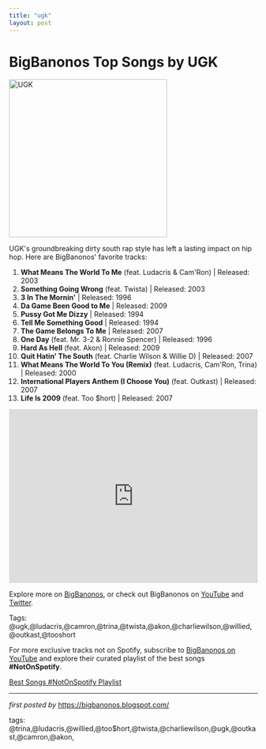 ```yaml
---
title: "ugk"
layout: post
---
```

<h1>BigBanonos Top Songs by UGK</h1>
<div class="separator"> <a href="https://static.wikia.nocookie.net/hip-hop-music/images/9/99/UGK.jpg/revision/latest?cb=20141226035215" > <img alt="UGK" border="0" width="320" data-original-height="480" data-original-width="640" src="https://static.wikia.nocookie.net/hip-hop-music/images/9/99/UGK.jpg/revision/latest?cb=20141226035215"/> </a>
</div>
<p>UGK's groundbreaking dirty south rap style has left a lasting impact on hip hop. Here are BigBanonos' favorite tracks:</p> <ol> <li><strong>What Means The World To Me</strong> (feat. Ludacris & Cam'Ron) | Released: 2003</li> <li><strong>Something Going Wrong</strong> (feat. Twista) | Released: 2003</li> <li><strong>3 In The Mornin'</strong> | Released: 1996</li> <li><strong>Da Game Been Good to Me</strong> | Released: 2009</li> <li><strong>Pussy Got Me Dizzy</strong> | Released: 1994</li> <li><strong>Tell Me Something Good</strong> | Released: 1994</li> <li><strong>The Game Belongs To Me</strong> | Released: 2007</li> <li><strong>One Day</strong> (feat. Mr. 3-2 & Ronnie Spencer) | Released: 1996</li> <li><strong>Hard As Hell</strong> (feat. Akon) | Released: 2009</li> <li><strong>Quit Hatin' The South</strong> (feat. Charlie Wilson & Willie D) | Released: 2007</li> <li><strong>What Means The World To You (Remix)</strong> (feat. Ludacris, Cam'Ron, Trina) | Released: 2000</li> <li><strong>International Players Anthem (I Choose You)</strong> (feat. Outkast) | Released: 2007</li> <li><strong>Life Is 2009</strong> (feat. Too $hort) | Released: 2007</li>
</ol> <div> <iframe src="https://open.spotify.com/embed/playlist/4waz332hR1VglML5TNth2a?utm_source=generator" width="100%" height="352" frameborder="0" allowfullscreen="" allow="autoplay; clipboard-write; encrypted-media; fullscreen; picture-in-picture" loading="lazy"></iframe>
</div> <p>Explore more on <a href="https://bigbanonos.blogspot.com/">BigBanonos</a>, or check out BigBanonos on <a href="https://www.youtube.com/@BigBanonos">YouTube</a> and <a href="https://x.com/bigbanonos">Twitter</a>.</p> <p>Tags: @ugk,@ludacris,@camron,@trina,@twista,@akon,@charliewilson,@willied,@outkast,@tooshort</p>


<!--Subscribe and Playlist Links-->
<div>
    <p>For more exclusive tracks not on Spotify, subscribe to <a href="https://www.youtube.com/@BigBanonos" target="_blank">BigBanonos on YouTube</a> and explore their curated playlist of the best songs <strong>#NotOnSpotify</strong>.</p>
    <p><a href="https://www.youtube.com/playlist?list=PLtuNtuTatqI0kFahUCbtbfenC_ET5O_tr" target="_blank">Best Songs #NotOnSpotify Playlist<br /></a></p></div>

<hr />

<p><em>first posted by</em> <a href="https://bigbanonos.blogspot.com/" rel="noopener" target="_new">https://bigbanonos.blogspot.com/</a></p>

<p>tags: @trina,@ludacris,@willied,@too$hort,@twista,@charliewilson,@ugk,@outkast,@camron,@akon,</p>
